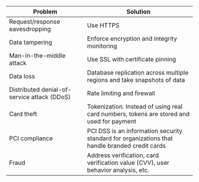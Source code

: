 
| Problem                                     | Solution                                                                                       |
| ------------------------------------------- | ---------------------------------------------------------------------------------------------- |
| Request/response eavesdropping              | Use HTTPS                                                                                      |
| Data tampering                              | Enforce encryption and integrity monitoring                                                    |
| Man-in-the-middle attack                    | Use SSL with certificate pinning                                                               |
| Data loss                                   | Database replication across multiple regions and take snapshots of data                        |
| Distributed denial-of-service attack (DDoS) | Rate limiting and firewall                                                                     |
| Card theft                                  | Tokenization. Instead of using real card numbers, tokens are stored and used for payment       |
| PCI compliance                              | PCI DSS is an information security standard for organizations that handle branded credit cards |
| Fraud                                       | Address verification, card verification value (CVV), user behavior analysis, etc.              |

